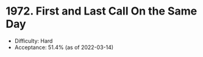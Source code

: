 # 1972. First and Last Call On the Same Day
- Difficulty: Hard
- Acceptance: 51.4% (as of 2022-03-14)
